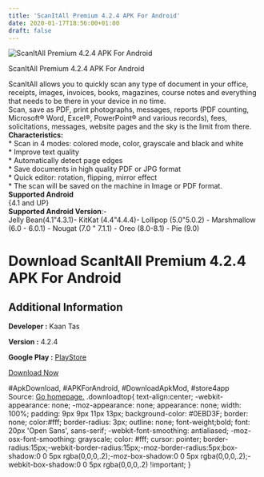 ```yaml
---
title: 'ScanItAll Premium 4.2.4 APK For Android'
date: 2020-01-17T18:56:00+01:00
draft: false
---
```


![ScanItAll Premium 4.2.4 APK For Android](https://i1.wp.com/apkhome.net/wp-content/uploads/2020/01/ScanItAll-Premium-4.2.4.png "ScanItAll Premium 4.2.4 APK For Android")

  

ScanItAll Premium 4.2.4 APK For Android

ScanItAll allows you to quickly scan any type of document in your office, receipts, images, invoices, books, magazines, course notes and everything that needs to be there in your device in no time.  
Scan, save as PDF, print photographs, messages, reports (PDF counting, Microsoft® Word, Excel®, PowerPoint® and various records), fees, solicitations, messages, website pages and the sky is the limit from there.  
**Characteristics:**  
\* Scan in 4 modes: colored mode, color, grayscale and black and white  
\* Improve text quality  
\* Automatically detect page edges  
\* Save documents in high quality PDF or JPG format  
\* Quick editor: rotation, flipping, mirror effect  
\* The scan will be saved on the machine in Image or PDF format.  
**Supported Android**  
{4.1 and UP}  
**Supported Android Version**:-  
Jelly Bean(4.1"4.3.1)- KitKat (4.4"4.4.4)- Lollipop (5.0"5.0.2) - Marshmallow (6.0 - 6.0.1) - Nougat (7.0 " 7.1.1) - Oreo (8.0-8.1) - Pie (9.0)

Download ScanItAll Premium 4.2.4 APK For Android
================================================

Additional Information
----------------------

**Developer :** Kaan Tas

**Version :** 4.2.4

**Google Play :** [PlayStore](https://play.google.com/store/apps/details?id=com.kaantas.scanitallpro&hl=en)

  

[Download Now](https://store4app.co/post/scanitall-premium-4-2-4-apk-for-android_1579283458)

  
#ApkDownload, #APKForAndroid, #DownloadApkMod, #store4app  
Source: [Go homepage.](https://store4app.co/post/scanitall-premium-4-2-4-apk-for-android_1579283458) .downloadtop{ text-align:center; -webkit-appearance: none; -moz-appearance: none; appearance: none; width: 100%; padding: 9px 9px 11px 13px; background-color: #0EBD3F; border: none; color:#fff; border-radius: 3px; outline: none; font-weight;bold; font: 20px 'Open Sans', sans-serif; -webkit-font-smoothing: antialiased; -moz-osx-font-smoothing: grayscale; color: #fff; cursor: pointer; border-radius:15px;-webkit-border-radius:15px;-moz-border-radius:5px;box-shadow:0 0 5px rgba(0,0,0,.2);-moz-box-shadow:0 0 5px rgba(0,0,0,.2);-webkit-box-shadow:0 0 5px rgba(0,0,0,.2) !important; }
